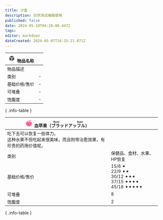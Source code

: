```yaml
---
title: 沙盒
description: 仅供测试编辑使用
published: false
date: 2024-05-10T04:20:00.447Z
tags: 
editor: markdown
dateCreated: 2024-05-07T16:15:21.071Z
---
```


| <div markdown>![物品图标](/assets/global/items/common_item.png) <span>物品名称</span></div> ||
| - | - |
| 物品描述 ||
| 类别 | - |
| 基础价格/售价 | - |
| 可堆叠 | - |
| 饱腹度 | - |
{ .info-table }

| <div markdown>![物品图标](/assets/global/items/common_fruit.png) <span>血苹果（<ruby>ブラッドアッフル<rt>Blood Apple</rt></ruby>）</span></div> ||
| - | - |
| 吃下去可以恢复一些体力。<br>这种水果不但吃起来很美味，而且附带治愈效果，有珍贵的药用价值呢。 ||
| 类别 | 保健品、食材、水果、HP恢复 |
| 基础价格/售价 | 15/6 ✦<br>22/9 ✦✦<br>30/12 ✦✦✦<br>37/15 ✦✦✦✦<br>45/18 ✦✦✦✦✦ |
| 可堆叠 | 8 |
| 饱腹度 | 2 |
{ .info-table }
